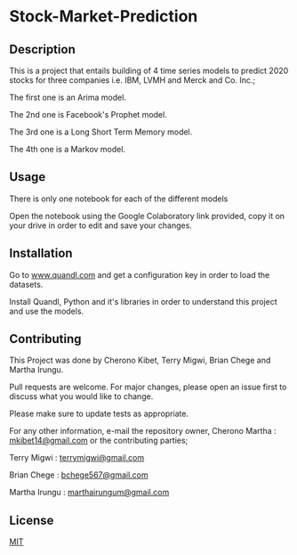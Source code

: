 # Stock-Market-Prediction

## Description
This is a project that entails building of 4 time series models to predict 2020 stocks for three companies i.e. IBM, LVMH and Merck and Co. Inc.;

The first one is an Arima model.

The 2nd one is Facebook's Prophet model.

The 3rd one is a Long Short Term Memory model.

The 4th one is a Markov model.

## Usage
There is only one notebook for each of the different models

Open the notebook using the Google Colaboratory link provided, copy it on your drive in order to edit and save your changes.

## Installation
Go to www.quandl.com and get a configuration key in order to load the datasets.

Install Quandl, Python and it's libraries in order to understand this project and use the models.

## Contributing
This Project was done by Cherono Kibet, Terry Migwi, Brian Chege and Martha Irungu.

Pull requests are welcome. For major changes, please open an issue first to discuss what you would like to change.

Please make sure to update tests as appropriate.

For any other information, e-mail the repository owner, Cherono Martha : mkibet14@gmail.com or the contributing parties; 

Terry Migwi : terrymigwi@gmail.com

Brian Chege : bchege567@gmail.com 

Martha Irungu : marthairungum@gmail.com

## License
[MIT](https://choosealicense.com/licenses/mit/)
